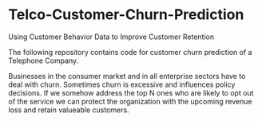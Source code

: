 # Telco-Customer-Churn-Prediction
Using Customer Behavior Data to Improve Customer Retention

The following repository contains code for customer churn prediction of a Telephone Company.

Businesses in the consumer market and in all enterprise sectors have to deal with churn. Sometimes churn is excessive and influences policy decisions. If we somehow address the top N ones who are likely to opt out of the service we can protect the organization with the upcoming revenue loss and retain valueable customers.
